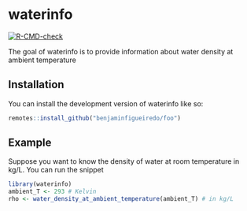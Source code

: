
<!-- README.md is generated from README.Rmd. Please edit that file -->

# waterinfo

<!-- badges: start -->

[![R-CMD-check](https://github.com/benjaminfigueiredo/water_info/actions/workflows/R-CMD-check.yaml/badge.svg)](https://github.com/benjaminfigueiredo/water_info/actions/workflows/R-CMD-check.yaml)
<!-- badges: end -->

The goal of waterinfo is to provide information about water density at
ambient temperature

## Installation

You can install the development version of waterinfo like so:

``` r
remotes::install_github("benjaminfigueiredo/foo")
```

## Example

Suppose you want to know the density of water at room temperature in
kg/L. You can run the snippet

``` r
library(waterinfo)
ambient_T <- 293 # Kelvin
rho <- water_density_at_ambient_temperature(ambient_T) # in kg/L
```
